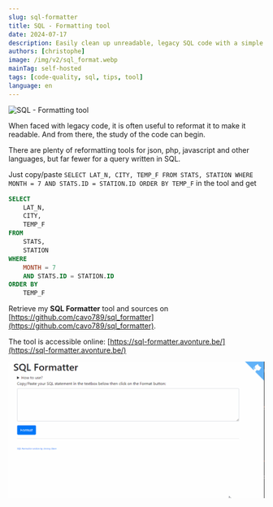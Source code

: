 ```yaml
---
slug: sql-formatter
title: SQL - Formatting tool
date: 2024-07-17
description: Easily clean up unreadable, legacy SQL code with a simple formatting tool. Make your SQL queries instantly readable and kickstart your code review process.
authors: [christophe]
image: /img/v2/sql_format.webp
mainTag: self-hosted
tags: [code-quality, sql, tips, tool]
language: en
---
```

![SQL - Formatting tool](/img/v2/sql_format.webp)

When faced with legacy code, it is often useful to reformat it to make it readable.  And from there, the study of the code can begin.

There are plenty of reformatting tools for json, php, javascript and other languages, but far fewer for a query written in SQL.

Just copy/paste `SELECT LAT_N, CITY, TEMP_F FROM STATS, STATION WHERE MONTH = 7 AND STATS.ID = STATION.ID ORDER BY TEMP_F` in the tool and get

```sql
SELECT
    LAT_N,
    CITY,
    TEMP_F
FROM
    STATS,
    STATION
WHERE
    MONTH = 7
    AND STATS.ID = STATION.ID
ORDER BY
    TEMP_F
```

<!-- truncate -->

Retrieve my **SQL Formatter** tool and sources on [https://github.com/cavo789/sql_formatter](https://github.com/cavo789/sql_formatter).

The tool is accessible online: [https://sql-formatter.avonture.be/](https://sql-formatter.avonture.be/)

![Demo](./images/sql_formatter_demo.gif)